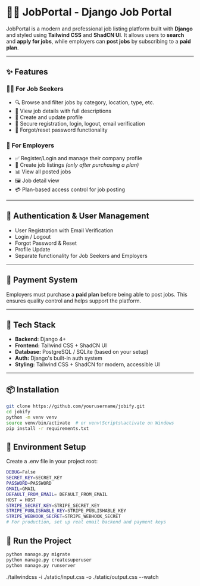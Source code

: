 # 🧑‍💼 JobPortal - Django Job Portal

JobPortal is a modern and professional job listing platform built with **Django** and styled using **Tailwind CSS** and **ShadCN UI**. It allows users to **search** and **apply for jobs**, while employers can **post jobs** by subscribing to a **paid plan**.

---

## ✨ Features

### 👨‍💻 For Job Seekers
- 🔍 Browse and filter jobs by category, location, type, etc.
- 🔗 View job details with full descriptions
- 📄 Create and update profile
- 🔐 Secure registration, login, logout, email verification
- 🔑 Forgot/reset password functionality

### 🏢 For Employers
- ✅ Register/Login and manage their company profile
- 💼 Create job listings *(only after purchasing a plan)*
- 📊 View all posted jobs
- 🖼️ Job detail view
- 💳 Plan-based access control for job posting

---

## 🔐 Authentication & User Management
- User Registration with Email Verification
- Login / Logout
- Forgot Password & Reset
- Profile Update
- Separate functionality for Job Seekers and Employers

---

## 💸 Payment System
Employers must purchase a **paid plan** before being able to post jobs. This ensures quality control and helps support the platform.

---

## 🧩 Tech Stack

- **Backend:** Django 4+
- **Frontend:** Tailwind CSS + ShadCN UI
- **Database:** PostgreSQL / SQLite (based on your setup)
- **Auth:** Django's built-in auth system
- **Styling:** Tailwind CSS + ShadCN for modern, accessible UI

---

## 📦 Installation

```bash
git clone https://github.com/yourusername/jobify.git
cd jobify
python -m venv venv
source venv/bin/activate  # or venv\Scripts\activate on Windows
pip install -r requirements.txt
```
## 🔧 Environment Setup
Create a .env file in your project root:

```bash
DEBUG=False
SECRET_KEY=SECRET_KEY
PASSWORD=PASSWORD
GMAIL=GMAIL
DEFAULT_FROM_EMAIL= DEFAULT_FROM_EMAIL
HOST = HOST
STRIPE_SECRET_KEY=STRIPE_SECRET_KEY
STRIPE_PUBLISHABLE_KEY=STRIPE_PUBLISHABLE_KEY
STRIPE_WEBHOOK_SECRET=STRIPE_WEBHOOK_SECRET
# For production, set up real email backend and payment keys
```

## 🚀 Run the Project
```bash
python manage.py migrate
python manage.py createsuperuser
python manage.py runserver
```

./tailwindcss -i ./static/input.css -o ./static/output.css --watch